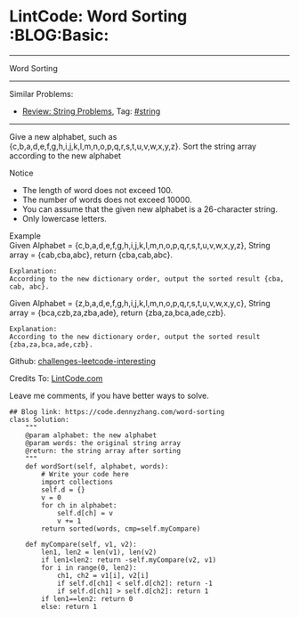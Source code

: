 # LintCode: Word Sorting     :BLOG:Basic:


---

Word Sorting  

---

Similar Problems:  
-   [Review: String Problems](https://code.dennyzhang.com/review-string), Tag: [#string](https://code.dennyzhang.com/tag/string)

---

Give a new alphabet, such as {c,b,a,d,e,f,g,h,i,j,k,l,m,n,o,p,q,r,s,t,u,v,w,x,y,z}. Sort the string array according to the new alphabet  

Notice  
-   The length of word does not exceed 100.
-   The number of words does not exceed 10000.
-   You can assume that the given new alphabet is a 26-character string.
-   Only lowercase letters.

Example  
Given Alphabet = {c,b,a,d,e,f,g,h,i,j,k,l,m,n,o,p,q,r,s,t,u,v,w,x,y,z}, String array = {cab,cba,abc}, return {cba,cab,abc}.  

    Explanation:
    According to the new dictionary order, output the sorted result {cba, cab, abc}.

Given Alphabet = {z,b,a,d,e,f,g,h,i,j,k,l,m,n,o,p,q,r,s,t,u,v,w,x,y,c}, String array = {bca,czb,za,zba,ade}, return {zba,za,bca,ade,czb}.  

    Explanation:
    According to the new dictionary order, output the sorted result {zba,za,bca,ade,czb}.

Github: [challenges-leetcode-interesting](https://github.com/DennyZhang/challenges-leetcode-interesting/tree/master/word-sorting)  

Credits To: [LintCode.com](http://www.lintcode.com/en/problem/word-sorting/)  

Leave me comments, if you have better ways to solve.  

    ## Blog link: https://code.dennyzhang.com/word-sorting
    class Solution:
        """
        @param alphabet: the new alphabet
        @param words: the original string array
        @return: the string array after sorting
        """
        def wordSort(self, alphabet, words):
            # Write your code here
            import collections
            self.d = {}
            v = 0
            for ch in alphabet:
                self.d[ch] = v
                v += 1
            return sorted(words, cmp=self.myCompare)
    
        def myCompare(self, v1, v2):
            len1, len2 = len(v1), len(v2)
            if len1<len2: return -self.myCompare(v2, v1)
            for i in range(0, len2):
                ch1, ch2 = v1[i], v2[i]
                if self.d[ch1] < self.d[ch2]: return -1
                if self.d[ch1] > self.d[ch2]: return 1
            if len1==len2: return 0
            else: return 1